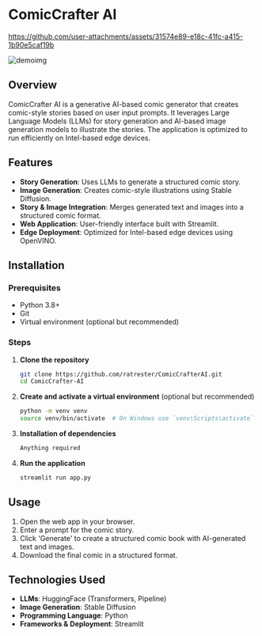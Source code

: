 # ComicCrafter AI

https://github.com/user-attachments/assets/31574e89-e18c-41fc-a415-1b90e5caf19b

![demoimg](https://github.com/user-attachments/assets/c72de309-0c43-439d-8093-d1cb68073c38)



## Overview
ComicCrafter AI is a generative AI-based comic generator that creates comic-style stories based on user input prompts. It leverages Large Language Models (LLMs) for story generation and AI-based image generation models to illustrate the stories. The application is optimized to run efficiently on Intel-based edge devices.

## Features
- **Story Generation**: Uses LLMs to generate a structured comic story.
- **Image Generation**: Creates comic-style illustrations using Stable Diffusion.
- **Story & Image Integration**: Merges generated text and images into a structured comic format.
- **Web Application**: User-friendly interface built with Streamlit.
- **Edge Deployment**: Optimized for Intel-based edge devices using OpenVINO.

## Installation
### Prerequisites
- Python 3.8+
- Git
- Virtual environment (optional but recommended)

### Steps
1. **Clone the repository**
   ```sh
   git clone https://github.com/ratrester/ComicCrafterAI.git
   cd ComicCrafter-AI
   ```
2. **Create and activate a virtual environment** (optional but recommended)
   ```sh
   python -m venv venv
   source venv/bin/activate  # On Windows use `venv\Scripts\activate`
   ```
3. **Installation of dependencies**
   ```sh
   Anything required
   ```
  
5. **Run the application**
   ```sh
   streamlit run app.py
   ```

## Usage
1. Open the web app in your browser.
2. Enter a prompt for the comic story.
3. Click 'Generate' to create a structured comic book with AI-generated text and images.
4. Download the final comic in a structured format.

## Technologies Used
- **LLMs**: HuggingFace (Transformers, Pipeline)
- **Image Generation**: Stable Diffusion
- **Programming Language**: Python
- **Frameworks & Deployment**: Streamlit

